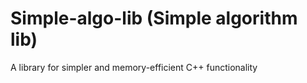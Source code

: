 # Simple-algo-lib (Simple algorithm lib)
A library for simpler and memory-efficient C++ functionality

